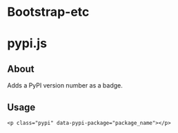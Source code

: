 Bootstrap-etc
=============

pypi.js
=======

About
-----

Adds a PyPI version number as a badge.

Usage
-----

```
<p class="pypi" data-pypi-package="package_name"></p>
```

